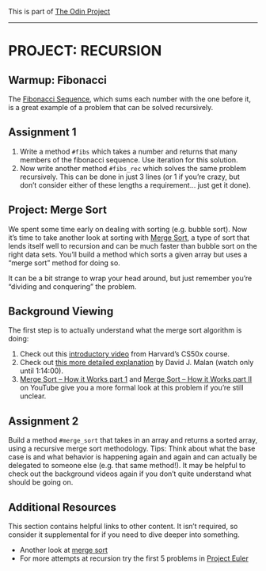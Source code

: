 This is part of [The Odin Project](https://www.theodinproject.com/courses/ruby-programming/lessons/recursion#warmup-fibonacci)

---

# PROJECT: RECURSION

## Warmup: Fibonacci

The [Fibonacci Sequence](http://en.wikipedia.org/wiki/Fibonacci_number), which sums each number with the one before it, is a great example of a problem that can be solved recursively.

## Assignment 1

1. Write a method `#fibs` which takes a number and returns that many members of the fibonacci sequence. Use iteration for this solution.
2. Now write another method `#fibs_rec` which solves the same problem recursively. This can be done in just 3 lines (or 1 if you’re crazy, but don’t consider either of these lengths a requirement… just get it done).

## Project: Merge Sort

We spent some time early on dealing with sorting (e.g. bubble sort). Now it’s time to take another look at sorting with [Merge Sort](http://en.wikipedia.org/wiki/Merge_sort), a type of sort that lends itself well to recursion and can be much faster than bubble sort on the right data sets. You’ll build a method which sorts a given array but uses a “merge sort” method for doing so.

It can be a bit strange to wrap your head around, but just remember you’re “dividing and conquering” the problem.

## Background Viewing

The first step is to actually understand what the merge sort algorithm is doing:

1. Check out this [introductory video](https://youtu.be/Ns7tGNbtvV4) from Harvard’s CS50x course.
2. Check out [this more detailed explanation](https://www.youtube.com/watch?v=uEbdK2CG_B8&feature=youtu.be&t=1h2m) by David J. Malan (watch only until 1:14:00).
3. [Merge Sort – How it Works part 1](https://www.youtube.com/watch?v=OAsokGNa18k) and [Merge Sort – How it Works part II](http://www.youtube.com/watch?v=nNhpFO9CmPs) on YouTube give you a more formal look at this problem if you’re still unclear.

## Assignment 2

Build a method `#merge_sort` that takes in an array and returns a sorted array, using a recursive merge sort methodology.
Tips:
Think about what the base case is and what behavior is happening again and again and can actually be delegated to someone else (e.g. that same method!).
It may be helpful to check out the background videos again if you don’t quite understand what should be going on.

## Additional Resources

This section contains helpful links to other content. It isn’t required, so consider it supplemental for if you need to dive deeper into something.

- Another look at [merge sort](http://www.sorting-algorithms.com/merge-sort)
- For more attempts at recursion try the first 5 problems in [Project Euler](http://www.sorting-algorithms.com/merge-sort)